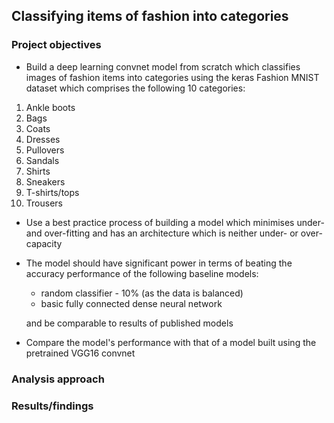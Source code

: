 ## Classifying items of fashion into categories

### Project objectives

- Build a deep learning convnet model from scratch which classifies images of fashion items into categories using the keras Fashion MNIST dataset which comprises the following 10 categories:
1. Ankle boots
2. Bags
3. Coats
4. Dresses
5. Pullovers
6. Sandals
7. Shirts
8. Sneakers
9. T-shirts/tops
10. Trousers
- Use a best practice process of building a model which minimises under- and over-fitting and has an architecture which is neither under- or over-capacity 
- The model should have significant power in terms of beating the accuracy performance of the following baseline models:
    - random classifier - 10% (as the data is balanced)
    - basic fully connected dense neural network

  and be comparable to results of published models

- Compare the model's performance with that of a model built using the pretrained VGG16 convnet

### Analysis approach

### Results/findings
